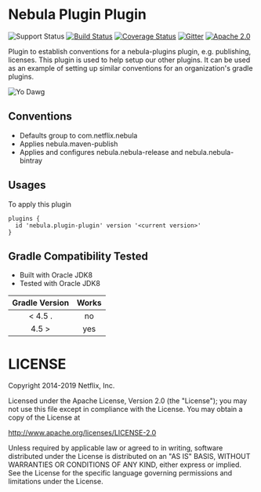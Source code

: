 Nebula Plugin Plugin
====================

![Support Status](https://img.shields.io/badge/nebula-internal-lightgray.svg)
[![Build Status](https://travis-ci.com/nebula-plugins/nebula-plugin-plugin.svg)](https://travis-ci.com/nebula-plugins/nebula-plugin-plugin)
[![Coverage Status](https://coveralls.io/repos/nebula-plugins/nebula-plugin-plugin/badge.svg?branch=master&service=github)](https://coveralls.io/github/nebula-plugins/nebula-plugin-plugin?branch=master)
[![Gitter](https://badges.gitter.im/Join%20Chat.svg)](https://gitter.im/nebula-plugins/nebula-plugin-plugin?utm_source=badge&utm_medium=badge&utm_campaign=pr-badge)
[![Apache 2.0](https://img.shields.io/github/license/nebula-plugins/nebula-plugin-plugin.svg)](http://www.apache.org/licenses/LICENSE-2.0)

Plugin to establish conventions for a nebula-plugins plugin, e.g. publishing, licenses. This plugin is used to help setup our other plugins. It can be used as an example of setting up similar conventions for an organization's gradle plugins.

![Yo Dawg](https://s3.amazonaws.com/uploads.hipchat.com/25234/334670/CgbXYbDuUzuV3JP/plugins.png)

Conventions
-----------
* Defaults group to com.netflix.nebula
* Applies nebula.maven-publish
* Applies and configures nebula.nebula-release and nebula.nebula-bintray

Usages
-----------

To apply this plugin 


    plugins {
      id 'nebula.plugin-plugin' version '<current version>'
    }

    
Gradle Compatibility Tested
---------------------------

* Built with Oracle JDK8
* Tested with Oracle JDK8

| Gradle Version | Works |
| :------------: | :---: |
| < 4.5 .        | no    |
| 4.5 >          | yes   |

LICENSE
=======

Copyright 2014-2019 Netflix, Inc.

Licensed under the Apache License, Version 2.0 (the "License");
you may not use this file except in compliance with the License.
You may obtain a copy of the License at

<http://www.apache.org/licenses/LICENSE-2.0>

Unless required by applicable law or agreed to in writing, software
distributed under the License is distributed on an "AS IS" BASIS,
WITHOUT WARRANTIES OR CONDITIONS OF ANY KIND, either express or implied.
See the License for the specific language governing permissions and
limitations under the License.
